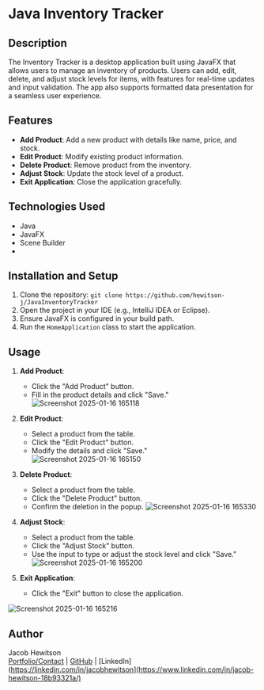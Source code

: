 # Java Inventory Tracker

## Description
The Inventory Tracker is a desktop application built using JavaFX that allows users to manage an inventory of products. Users can add, edit, delete, and adjust stock levels for items, with features for real-time updates and input validation. The app also supports formatted data presentation for a seamless user experience.

## Features
- **Add Product**: Add a new product with details like name, price, and stock.
- **Edit Product**: Modify existing product information.
- **Delete Product**: Remove product from the inventory.
- **Adjust Stock**: Update the stock level of a product.
- **Exit Application**: Close the application gracefully.

## Technologies Used
- Java
- JavaFX
- Scene Builder
- 
## Installation and Setup
1. Clone the repository:
`git clone https://github.com/hewitson-j/JavaInventoryTracker`
2. Open the project in your IDE (e.g., IntelliJ IDEA or Eclipse).
3. Ensure JavaFX is configured in your build path.
4. Run the `HomeApplication` class to start the application.

## Usage
1. **Add Product**:
   - Click the "Add Product" button.
   - Fill in the product details and click "Save."
![Screenshot 2025-01-16 165118](https://github.com/user-attachments/assets/e04a3c11-10ea-4f18-b6ee-82c59df7e63c)

    
2. **Edit Product**:
   - Select a product from the table.
   - Click the "Edit Product" button.
   - Modify the details and click "Save."
![Screenshot 2025-01-16 165150](https://github.com/user-attachments/assets/2cb0609e-2e4d-4bd2-b83c-18f371379621)

3. **Delete Product**:
   - Select a product from the table.
   - Click the "Delete Product" button.
   - Confirm the deletion in the popup.
![Screenshot 2025-01-16 165330](https://github.com/user-attachments/assets/e13681c8-ca00-4c03-822b-c8753c7b1d68)

4. **Adjust Stock**:
   - Select a product from the table.
   - Click the "Adjust Stock" button.
   - Use the input to type or adjust the stock level and click "Save."
![Screenshot 2025-01-16 165200](https://github.com/user-attachments/assets/f7c55759-ddab-4437-83c1-59efd81f7c47)

5. **Exit Application**:
   - Click the "Exit" button to close the application.

![Screenshot 2025-01-16 165216](https://github.com/user-attachments/assets/2fc9ad34-a041-4501-9729-6a42d48ff621)

## Author
Jacob Hewitson  
[Portfolio/Contact](https://jacobhewitson.com) | [GitHub](https://github.com/hewitson-j) | [LinkedIn](https://linkedin.com/in/jacobhewitson](https://www.linkedin.com/in/jacob-hewitson-18b93321a/)

